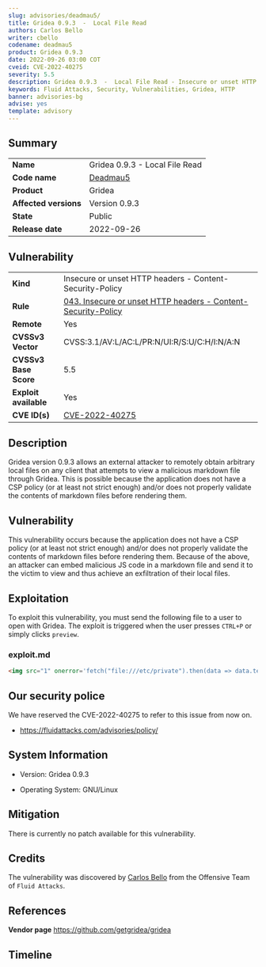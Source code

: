 ```yaml
---
slug: advisories/deadmau5/
title: Gridea 0.9.3  -  Local File Read
authors: Carlos Bello
writer: cbello
codename: deadmau5
product: Gridea 0.9.3
date: 2022-09-26 03:00 COT
cveid: CVE-2022-40275
severity: 5.5
description: Gridea 0.9.3  -  Local File Read - Insecure or unset HTTP headers
keywords: Fluid Attacks, Security, Vulnerabilities, Gridea, HTTP
banner: advisories-bg
advise: yes
template: advisory
---
```


## Summary

|                       |                                                        |
| --------------------- | -------------------------------------------------------|
| **Name**              | Gridea 0.9.3  -  Local File Read                       |
| **Code name**         | [Deadmau5](https://en.wikipedia.org/wiki/Deadmau5)     |
| **Product**           | Gridea                                                 |
| **Affected versions** | Version 0.9.3                                          |
| **State**             | Public                                                 |
| **Release date**      | 2022-09-26                                             |

## Vulnerability

|                       |                                                                                                                             |
| --------------------- | ----------------------------------------------------------------------------------------------------------------------------|
| **Kind**              | Insecure or unset HTTP headers - Content-Security-Policy                                                                    |
| **Rule**              | [043. Insecure or unset HTTP headers - Content-Security-Policy](https://docs.fluidattacks.com/criteria/vulnerabilities/043) |
| **Remote**            | Yes                                                                                                                         |
| **CVSSv3 Vector**     | CVSS:3.1/AV:L/AC:L/PR:N/UI:R/S:U/C:H/I:N/A:N                                                                                |
| **CVSSv3 Base Score** | 5.5                                                                                                                         |
| **Exploit available** | Yes                                                                                                                         |
| **CVE ID(s)**         | [CVE-2022-40275](https://cve.mitre.org/cgi-bin/cvename.cgi?name=CVE-2022-40275)                                             |

## Description

Gridea version 0.9.3 allows an external attacker to remotely obtain
arbitrary local files on any client that attempts to view a malicious
markdown file through Gridea. This is possible because the application
does not have a CSP policy (or at least not strict enough) and/or does
not properly validate the contents of markdown files before rendering
them.

## Vulnerability

This vulnerability occurs because the application does not have a CSP policy
(or at least not strict enough) and/or does not properly validate the contents
of markdown files before rendering them.  Because of the above, an attacker can
embed malicious JS code in a markdown file and send it to the victim to view and
thus achieve an exfiltration of their local files.

## Exploitation

To exploit this vulnerability, you must send the following file to a user to open
with Gridea. The exploit is triggered when the user presses `CTRL+P` or simply
clicks `preview`.

### exploit.md

```markdown
<img src="1" onerror='fetch("file:///etc/private").then(data => data.text()).then(leak => alert(leak));'/>
```

## Our security police

We have reserved the CVE-2022-40275 to refer to this issue from now on.

* https://fluidattacks.com/advisories/policy/

## System Information

* Version: Gridea 0.9.3

* Operating System: GNU/Linux

## Mitigation

There is currently no patch available for this vulnerability.

## Credits

The vulnerability was discovered by [Carlos
Bello](https://www.linkedin.com/in/carlos-andres-bello) from the Offensive
Team of `Fluid Attacks`.

## References

**Vendor page** <https://github.com/getgridea/gridea>

## Timeline

<time-lapse
  discovered="2022-09-05"
  contacted="2022-09-05"
  replied=""
  confirmed=""
  patched=""
  disclosure="2022-09-26">
</time-lapse>

